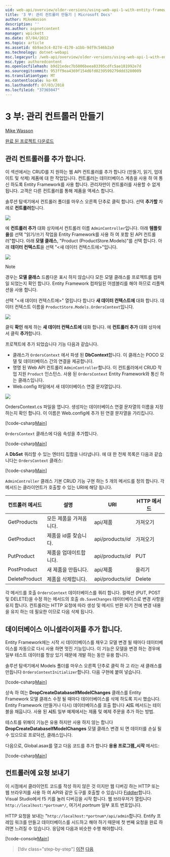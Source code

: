 ```yaml
---
uid: web-api/overview/older-versions/using-web-api-1-with-entity-framework-5/using-web-api-with-entity-framework-part-3
title: '3 부: 관리 컨트롤러 만들기 | Microsoft Docs'
author: MikeWasson
description: ''
ms.author: aspnetcontent
manager: wpickett
ms.date: 07/04/2012
ms.topic: article
ms.assetid: 6b9ae3c4-0274-4170-a1bb-9df9c546b2a9
ms.technology: dotnet-webapi
msc.legacyurl: /web-api/overview/older-versions/using-web-api-1-with-entity-framework-5/using-web-api-with-entity-framework-part-3
msc.type: authoredcontent
ms.openlocfilehash: b9d21edec7b5006beea83395cdfc5ae181992e7d
ms.sourcegitcommit: 953ff9ea4369f154d6fd0239599279ddd3280009
ms.translationtype: MT
ms.contentlocale: ko-KR
ms.lasthandoff: 07/03/2018
ms.locfileid: "37365047"
---
```

<a name="part-3-creating-an-admin-controller"></a>3 부: 관리 컨트롤러 만들기
====================
[Mike Wasson](https://github.com/MikeWasson)

[완료 된 프로젝트 다운로드](http://code.msdn.microsoft.com/ASP-NET-Web-API-with-afa30545)

## <a name="add-an-admin-controller"></a>관리 컨트롤러를 추가 합니다.

이 섹션에서는 CRUD를 지 원하는 웹 API 컨트롤러를 추가 합니다 (만들기, 읽기, 업데이트 및 삭제) 제품에 대 한 작업입니다. 컨트롤러는 데이터베이스 계층을 사용 하 여 통신 하도록 Entity Framework를 사용 합니다. 관리자만이 컨트롤러를 사용할 수 없게 됩니다. 고객은 다른 컨트롤러를 통해 제품을 액세스 합니다.

솔루션 탐색기에서 컨트롤러 폴더를 마우스 오른쪽 단추로 클릭 합니다. 선택 **추가할** 차례로 **컨트롤러**합니다.

![](using-web-api-with-entity-framework-part-3/_static/image1.png)

에 **컨트롤러 추가** 대화 상자에서 컨트롤러 이름 `AdminController`입니다. 아래 **템플릿을**를 선택 &quot;읽기/쓰기 작업을 Entity Framework를 사용 하 여 포함 된 API 컨트롤러&quot;합니다. 아래 **모델 클래스**, "Product (ProductStore.Models)"를 선택 합니다. 아래 **데이터 컨텍스트**을 선택 "&lt;새 데이터 컨텍스트에&gt;"입니다.

![](using-web-api-with-entity-framework-part-3/_static/image2.png)

> [!NOTE]
> 경우는 **모델 클래스** 드롭다운 표시 하지 않습니다 모든 모델 클래스를 프로젝트를 컴파일 되었는지 확인 합니다. Entity Framework 컴파일된 어셈블리를 해야 하므로 리플렉션을 사용 합니다.


선택 "&lt;새 데이터 컨텍스트에&gt;" 열립니다 합니다 **새 데이터 컨텍스트에** 대화 합니다. 데이터 컨텍스트 이름을 `ProductStore.Models.OrdersContext`입니다.

![](using-web-api-with-entity-framework-part-3/_static/image3.png)

클릭 **확인** 해제 하는 **새 데이터 컨텍스트에** 대화 합니다. 에 **컨트롤러 추가** 대화 상자에서 클릭 **추가**합니다.

프로젝트에 추가 되었습니다 기능 다음과 같습니다.

- 클래스가 `OrdersContext` 에서 파생 된 **DbContext**합니다. 이 클래스는 POCO 모델 및 데이터베이스 간의 연결을 제공합니다.
- 명명 된 Web API 컨트롤러 `AdminController`합니다. 이 컨트롤러에서 CRUD 작업 지원 `Product` 인스턴스. 사용 된 `OrdersContext` Entity Framework와 통신 하는 클래스입니다.
- Web.config 파일에서 새 데이터베이스 연결 문자열입니다.

![](using-web-api-with-entity-framework-part-3/_static/image4.png)

OrdersContext.cs 파일을 엽니다. 생성자는 데이터베이스 연결 문자열의 이름을 지정 하는지 확인 합니다. 이 이름은 Web.config에 추가 된 연결 문자열을 가리킵니다.

[!code-csharp[Main](using-web-api-with-entity-framework-part-3/samples/sample1.cs)]

`OrdersContext` 클래스에 다음 속성을 추가합니다.

[!code-csharp[Main](using-web-api-with-entity-framework-part-3/samples/sample2.cs)]

A **DbSet** 쿼리할 수 있는 엔터티 집합을 나타냅니다. 에 대 한 전체 목록은 다음과 같습니다는 `OrdersContext` 클래스:

[!code-csharp[Main](using-web-api-with-entity-framework-part-3/samples/sample3.cs)]

`AdminController` 클래스 기본 CRUD 기능 구현 하는 5 개의 메서드를 정의 합니다. 각 메서드는 클라이언트가 호출할 수 있는 URI에 해당 됩니다.

| 컨트롤러 메서드 | 설명 | URI | HTTP 메서드 |
| --- | --- | --- | --- |
| GetProducts | 모든 제품을 가져옵니다. | api/제품 | 가져오기 |
| GetProduct | 제품을 id를 찾습니다. | api/products/*id* | 가져오기 |
| PutProduct | 제품을 업데이트합니다. | api/products/*id* | PUT |
| PostProduct | 새 제품을 만듭니다. | api/제품 | 올리기 |
| DeleteProduct | 제품을 삭제합니다. | api/products/*id* | Delete |

각 메서드를 호출 `OrdersContext` 데이터베이스를 쿼리 합니다. 컬렉션 (PUT, POST 및 DELETE)을 수정 하는 메서드의 호출 `db.SaveChanges` 데이터베이스로 변경 사항을 유지 합니다. 컨트롤러는 HTTP 요청에 따라 생성 및 메서드 반환 되기 전에 변경 내용을 유지 하는 데 필요한 이므로 다음 삭제 됩니다.

## <a name="add-a-database-initializer"></a>데이터베이스 이니셜라이저를 추가 합니다.

Entity Framework에는 시작 시 데이터베이스를 채우고 모델 변경 될 때마다 데이터베이스를 자동으로 다시 사용 하면 멋진 기능입니다. 이 기능은 모델을 변경 하는 경우에 일부 테스트 데이터를 항상 있기 때문에 개발 하는 동안 유용 합니다.

솔루션 탐색기에서 Models 폴더를 마우스 오른쪽 단추로 클릭 하 고 라는 새 클래스를 만듭니다 `OrdersContextInitializer`합니다. 다음 구현에 붙여 넣습니다.

[!code-csharp[Main](using-web-api-with-entity-framework-part-3/samples/sample4.cs)]

상속 하 여는 **DropCreateDatabaseIfModelChanges** 클래스를 Entity Framework 모델 클래스 수정 될 때마다 데이터베이스를 삭제 하도록 지시 했습니다. Entity Framework (만들거나 다시) 데이터베이스를 호출 합니다 **시드** 메서드는 테이블을 채웁니다. 사용 된 **시드** 일부 예제에서는 제품 및 예제 주문을 추가 하는 방법.

테스트를 위해이 기능은 유용 하지만 사용 하지 않는 합니다 **DropCreateDatabaseIfModelChanges** 모델 클래스 변경 되 면 데이터를 손실 될 수 있으므로 프로덕션, 클래스입니다.

다음으로, Global.asax를 열고 다음 코드를 추가 합니다 **응용 프로그램\_시작** 메서드:

[!code-csharp[Main](using-web-api-with-entity-framework-part-3/samples/sample5.cs)]

## <a name="send-a-request-to-the-controller"></a>컨트롤러에 요청 보내기

이 시점에서 클라이언트 코드를 작성 하지 않은 것 이지만 웹 디버깅 하는 HTTP 또는 웹 브라우저를 사용 하 여 API와 같은 도구를 호출할 수 있습니다 [Fiddler](http://www.fiddler2.com/fiddler2/)합니다. Visual Studio에서 f5 키를 눌러 디버깅을 시작 합니다. 웹 브라우저가 열립니다 `http://localhost:*portnum*/`, 여기서 *portnum* 일부 포트 번호입니다.

HTTP 요청을 보내는 "`http://localhost:*portnum*/api/admin`합니다. Entify 프레임 워크를 만들고 데이터베이스를 시드하고 해야 하기 때문에 첫 번째 요청을 완료 하려면 느려질 수 있습니다. 응답에 다음과 비슷한 수행 해야합니다.

[!code-console[Main](using-web-api-with-entity-framework-part-3/samples/sample6.cmd)]

> [!div class="step-by-step"]
> [이전](using-web-api-with-entity-framework-part-2.md)
> [다음](using-web-api-with-entity-framework-part-4.md)
